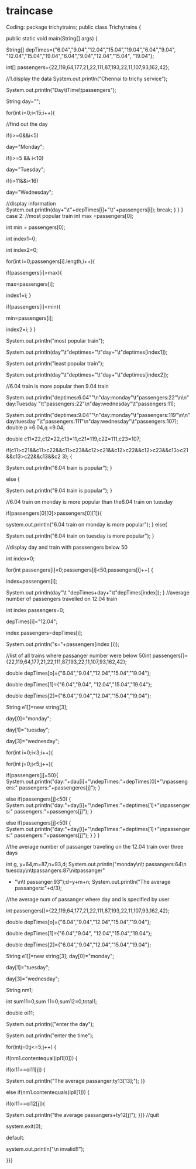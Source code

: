 # traincase
Coding:
package trichytrains;
public class Trichytrains {

 public static void main(String[] args) {
 
 String[] depTimes={"6.04","9.04","12.04","15.04","19.04","6.04","9.04",
 "12.04","15.04","19.04","6.04","9.04","12.04","15.04",
 "19.04"};
 
 int[] passengers={22,119,64,177,21,22,111,87,193,22,11,107,93,162,42};
 
 //1.display the data
 System.out.println("Chennai to trichy service");
 
 System.out.println("Day\tTime\tpassengers");
 
 String day="";
 
 for(int i=0;i<15;i++){
 
 //find out the day
 
 if(i>=0&&i<5)
 
 day="Monday";
 
 if(i>=5 && i<10)
 
 day="Tuesday";
 
 if(i>11&&i<16)
 
 day="Wednesday";
 
 //display information
 System.out.println(day+"\t"+depTimes[i]+"\t"+passengers[i]);
 break;
 }
 }
}
case 2:
 //most popular train
 int max =passengers[0];

 int min = passengers[0];

 int index1=0;

 int index2=0;

for(int i=0;passengers[i].length,i++){

 if(passengers[i]>max){

   max=passengers[i];

   index1=i;
}

if(passengers[i]<min){

   min=passengers[i];

   index2=i;
}
}

  System.out.println("most popular train");

  System.out.println(day"\t"deptimes+"\t"day+"\t"deptimes[index1]);
  
  System.out.println("least popular train");
  
  System.out.println(day"\t"deptimes+"\t"day+"\t"deptimes[index2]);

//6.04 train is more popular then 9.04 train
 
 System.out.println("deptimes:6.04""\n"day:monday"\t"passengers:22"\n\n"day:Tuesday
"\t"passengers:22"\n"day:wednesday"\t"passengers:11);

 System.out.println("deptimes:9.04""\n"day:monday"\t"passengers:119"\n\n"day:tuesday
"\t"passengers:111"\n"day:wednesday"\t"passengers:107);
  double p =6.04,q =9.04;
 
 double c11=22,c12=22,c13=11,c21=119,c22=111,c23=107;
 
 if(c11>c21&&c11>c22&&c11>c23&&c12>c21&&c12>c22&&c12>c23&&c13>c21&&c13>c22&&c13&&c2
3);
{

System.out.println("6.04 train is popular");
}

else
{

System.out.println("9.04 train is popular");
}

//6.04 train on monday is more popular than the6.04 train on tuesday

  if(passengers[0][0]>passengers[0][1]){
    
   system.out.println("6.04 train on monday is more popular");
}
else{

System.out.println("6.04 train on tuesday is more popular");
} 

//display day and train with passsengers below 50

 int index=0;

for(int passengers[i]=0;passengers[i]<50,passengers[i]++)
{

   index=passengers[i];
   
   System.out.println(day"\t "depTimes+day+"\t"depTimes[index]);
}
//average number of passengers travelled on 12.04 train

int index passengers=0;

 depTimes[i]="12.04";

 index passengers=depTimes[i];

System.out.println("s="+passengers[index [i]);

//list of all trains where passanger number were below 50int passengers[]={22,119,64,177,21,22,111,87,193,22,11,107,93,162,42};

 double depTimes[o]={"6.04","9.04","12.04","15.04","19.04"};
 
 double depTimes[1]={"6.04","9.04", "12.04","15.04","19.04"};
 
 double depTimes[2]={"6.04","9.04","12.04","15.04","19.04"};

 String e1[]=new string[3];

day[0]="monday";

day[1]="tuesday";

day[3]="wednesday";

for(int i=0;i<3;i++){

 for(int j=0;j<5;j++){

  if(passengers[j]=50){
   System.out.println("day:"+dau[i]+"\ndepTimes:"+depTimes[0]+"\npassengers:"
passengers:"+passengeres[j]");
}

  else if(passengers[j]<50)
{
   System.out.println("day:"+day[i]+"\ndepTimes:"+deptimes[1]+"\npassengers:"
passengers:"+passengers[j]");
}

  else if(passengers[j]<50)
{
   System.out.println("day:"+day[i]+"\ndepTimes:"+deptimes[1]+"\npassengers:"
passengers:"+passengers[j]");
}
}
}

//the average number of passanger traveling on the 12.04 train over three days

int g, y=64,m=87,n=93,d;
 System.out.println("monday\n\t passangers:64\n tuesday\n\tpassangers:87\n\tpassanger"
+ "\n\t passanger:93");d=y+m+n;
 System.out.println("The average passangers:"+d/3);

//the average num of passanger where day and is specified by user

int passengers[]={22,119,64,177,21,22,111,87,193,22,11,107,93,162,42};

double depTimes[o]={"6.04","9.04","12.04","15.04","19.04"};

double depTimes[1]={"6.04","9.04", "12.04","15.04","19.04"};

double depTimes[2]={"6.04","9.04","12.04","15.04","19.04"};

 String e1[]=new string[3];
day[0]="monday";

day[1]="tuesday";

day[3]="wednesday";

 String nm1;

int sum11=0,sum 11=0;sum12=0,total1;

double oi11;

  System.out.println(("enter the day");
  
  System.out.println("enter the time");

for(intj=0;j<=5;j++)
{
  
 if(nm1.contentequal(ipl1[0]))
{
 
 if(oi11==oi11[j])
{
   
   System.out.println("The average passanger:ty13[13];");
}}

 else if(nm1.contentequals(ipll[1]))
{

  if(oi11==oi12[j]){
   
   System.out.println("the average passangers+ty12[j]");
}}}
//quit

system.exit(0);

default:

 system.out.println("\n invalid!!");

}}}
